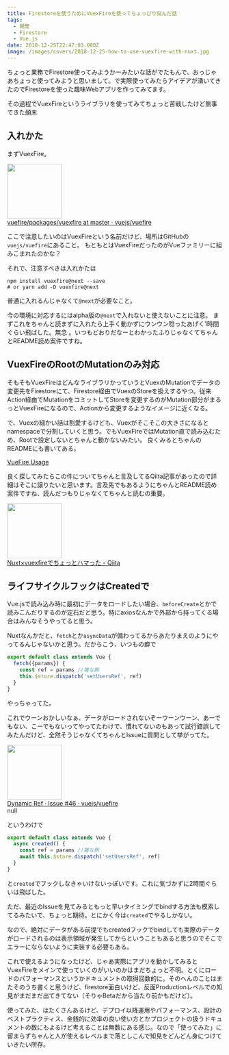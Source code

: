 ```yaml
---
title: Firestoreを使うためにVuexFireを使ってちょっぴり悩んだ話
tags:
  - 開発
  - Firestore
  - Vue.js
date: 2018-12-25T22:47:03.000Z
image: /images/covers/2018-12-25-how-to-use-vuexfire-with-nuxt.jpg
---
```


ちょっと業務でFirestore使ってみようかーみたいな話がでたもんで、おっじゃあちょっと使ってみようと思いまして。で実際使ってみたらアイデアが湧いてきたのでFirestoreを使った趣味Webアプリを作ってみてます。

その過程でVuexFireというライブラリを使ってみてちょっと苦戦したけど無事できた顛末

## 入れかた
まずVuexFire。
<div class="linkbox"><div class="linkbox_image"><a href="https://github.com/vuejs/vuefire/tree/master/packages/vuexfire" target="_blank" ><img src="https://assets-cdn.github.com/images/modules/open_graph/github-logo.png" style="border: none;" width="128" /></a></div><div class="link_info"><div class="link_title"><a href="https://github.com/vuejs/vuefire/tree/master/packages/vuexfire" target="_blank" >vuefire/packages/vuexfire at master · vuejs/vuefire</a> </div><div class="link_description"></div></div></div>

ここで注意したいのはVuexFireという名前だけど、場所はGitHubの`vuejs/vuefire`にあること。
もともとはVuexFireだったのがVueファミリーに組みこまれたのかな？

それで、注意すべきは入れかたは
```
npm install vuexfire@next --save
# or yarn add -D vuexfire@next
```
普通に入れるんじゃなくて`@next`が必要なこと。

今の環境に対応するにはalpha版の`@next`で入れないと使えないことに注意。
まずこれをちゃんと読まずに入れたら上手く動かずにウンウン唸ったあげく1時間ぐらい飛ばした。無念
。いつもどおりだなーとわかったふりじゃなくてちゃんとREADME読め案件ですね。

## VuexFireのRootのMutationのみ対応
そもそもVuexFireはどんなライブラリかっていうとVuexのMutationでデータの変更先をFirestoreにて、Firestore経由でVuexのStoreを扱えするやつ。従来Action経由でMutationをコミットしてStoreを変更するのがMutation部分がまるっとVuexFireになるので、Actionから変更するようなイメージに近くなる。

で、Vuexの細かい話は割愛するけども、Vuexがそこそこの大きさになるとnamespaceで分割していくと思う。でもVuexFireではMutation直で読み込むため、Rootで設定しないとちゃんと動かないみたい。
良くみるとちゃんのREADMEにも書いてある。

[VueFire Usage](https://github.com/vuejs/vuefire/tree/master/packages/vuexfire#usage)

良く探してみたらこの件についてちゃんと言及してるQiita記事があったので詳細はそこに譲りたいと思います。言及先でもあるようにちゃんとREADME読め案件ですね、読んだつもりじゃなくてちゃんと読むの重要。

<div class="linkbox"><div class="linkbox_image"><a href="https://qiita.com/TsukasaGR/items/e8a47889f65c53751309" target="_blank" ><img src="https://assets-cdn.github.com/images/modules/open_graph/github-logo.png" style="border: none;" width="128" /></a></div><div class="link_info"><div class="link_title"><a href="https://qiita.com/TsukasaGR/items/e8a47889f65c53751309" target="_blank" >Nuxt×vuexfireでちょっとハマった - Qiita</a> </div><div class="link_description"></div></div></div>

## ライフサイクルフックはCreatedで
Vue.jsで読み込み時に最初にデータをロードしたい場合、`beforeCreate`とかで読みこんだりするのが定石だと思う。特にaxiosなんかで外部から持ってくる場合はみんなそうやってると思う。

Nuxtなんかだと、`fetch`とか`asyncData`が備わってるからあたりまえのようにやってるんじゃないかと思う。だからこう、いつもの癖で
```ts
export default class extends Vue {
  fetch({params}) {
    const ref = params //雑な例
    this.$store.dispatch('setUsersRef', ref)
  }
}
```
やっちゃってた。

これでウーンおかしいなぁ、データがロードされないぞーウーンウーン、あーでもない、こーでもないってやってたわけで、慣れてないのもあって試行錯誤してみたんだけど、全然そうじゃなくてちゃんとIssueに質問として挙がってた。

<div class="linkbox"><div class="linkbox_image"><a href="https://github.com/vuejs/vuefire/issues/46" target="_blank" ><img src="https://assets-cdn.github.com/images/modules/open_graph/github-logo.png" style="border: none;" width="128" /></a></div><div class="link_info"><div class="link_title"><a href="https://github.com/vuejs/vuefire/issues/46" target="_blank" >Dynamic Ref · Issue #46 · vuejs/vuefire</a> </div><div class="link_description">null</div></div></div>

というわけで
```ts
export default class extends Vue {
  async created() {
    const ref = params //雑な例
    await this.$store.dispatch('setUsersRef', ref)
  }
}
```
と`created`でフックしなきゃいけないっぽいです。これに気づかずに2時間ぐらいは飛ばした。

ただ、最近のIssueを見てみるともっと早いタイミングでbindする方法も模索してるみたいで、ちょっと期待。とにかく今は`created`でやるしかない。

なので、絶対にデータがある前提でもcreatedフックでbindしても実際のデータがロードされるのは表示領域が発生してからということもあると思うのでそこでエラーにならないように実装する必要もある。

これで使えるようになったけど、じゃあ実際にアプリを動かしてみるとVuexFireをメインで使っていくのがいいのかはまだちょっと不明。とくにロードのパフォーマンスというかドキュメントの取得回数的に。そのへんのことはまたそのうち書くと思うけど、firestore面白いけど、反面Productionレベルでの知見がまだまだ出てきてない（そりゃBetaだから当たり前かもだけど）。

使ってみた、はたくさんあるけど、デプロイ以降運用やパフォーマンス、設計のベストプラクティス、金銭的に効率の良い使い方とかプロジェクトの扱うドキュメントの数にもよるけど考えることは無数にある感じ。なので「使ってみた」に留まらずちゃんと人が使えるレベルまで落としこんで知見をどんどん身につけていきたい所存。
